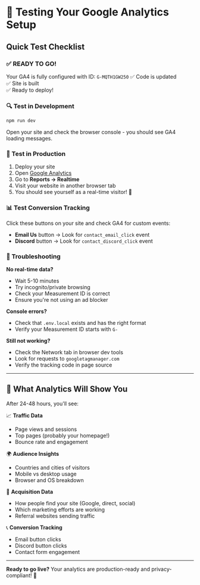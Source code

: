 # 🧪 Testing Your Google Analytics Setup

## Quick Test Checklist

### ✅ READY TO GO!
Your GA4 is fully configured with ID: `G-MQTH1GW250`
✅ Code is updated  
✅ Site is built  
✅ Ready to deploy!

### 🔍 Test in Development
```bash
npm run dev
```
Open your site and check the browser console - you should see GA4 loading messages.

### 🚀 Test in Production
1. Deploy your site
2. Open [Google Analytics](https://analytics.google.com)
3. Go to **Reports → Realtime**
4. Visit your website in another browser tab
5. You should see yourself as a real-time visitor! 🎉

### 📊 Test Conversion Tracking
Click these buttons on your site and check GA4 for custom events:
- **Email Us** button → Look for `contact_email_click` event
- **Discord** button → Look for `contact_discord_click` event

### 🐛 Troubleshooting

**No real-time data?**
- Wait 5-10 minutes
- Try incognito/private browsing
- Check your Measurement ID is correct
- Ensure you're not using an ad blocker

**Console errors?**
- Check that `.env.local` exists and has the right format
- Verify your Measurement ID starts with `G-`

**Still not working?**
- Check the Network tab in browser dev tools
- Look for requests to `googletagmanager.com`
- Verify the tracking code in page source

---

## 🎯 What Analytics Will Show You

After 24-48 hours, you'll see:

📈 **Traffic Data**
- Page views and sessions
- Top pages (probably your homepage!)
- Bounce rate and engagement

🌍 **Audience Insights**  
- Countries and cities of visitors
- Mobile vs desktop usage
- Browser and OS breakdown

🔗 **Acquisition Data**
- How people find your site (Google, direct, social)
- Which marketing efforts are working
- Referral websites sending traffic

📞 **Conversion Tracking**
- Email button clicks
- Discord button clicks
- Contact form engagement

---

**Ready to go live?** Your analytics are production-ready and privacy-compliant! 🚀
